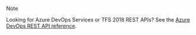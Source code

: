 > [!NOTE]
> Looking for Azure DevOps Services or TFS 2018 REST APIs? See the [Azure DevOps REST API reference](https://aka.ms/azure-devops-rest-apis).
 